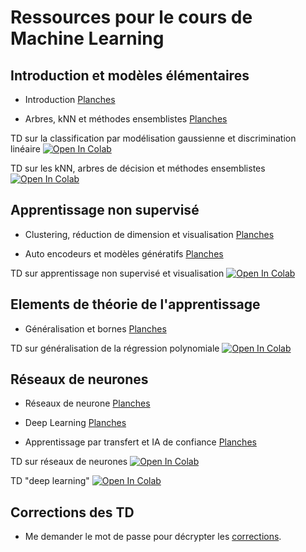 # Ressources pour le cours de Machine Learning

## Introduction et modèles élémentaires

* Introduction [Planches](https://github.com/stepherbin/teaching/blob/master/FormationML/cours_ml_intro_herbin.pdf)

* Arbres, kNN et méthodes ensemblistes [Planches](https://github.com/stepherbin/teaching/blob/master/FormationML/cours_tree_kNN_2023_merged.pdf)

TD sur la classification par modélisation gaussienne et discrimination linéaire
[![Open In Colab](https://colab.research.google.com/assets/colab-badge.svg)](https://colab.research.google.com/github/stepherbin/teaching/blob/master/FormationML/td_gaussien_bayesien.ipynb)

TD sur les kNN, arbres de décision et méthodes ensemblistes
[![Open In Colab](https://colab.research.google.com/assets/colab-badge.svg)](https://colab.research.google.com/github/stepherbin/teaching/blob/master/FormationML/td_arbres_knn_new_2023.ipynb)


## Apprentissage non supervisé

* Clustering, réduction de dimension et visualisation [Planches](https://github.com/stepherbin/teaching/blob/master/FormationML/cours_non_supervise.pdf)

* Auto encodeurs et modèles génératifs [Planches](https://github.com/stepherbin/teaching/blob/master/FormationML/cours_autoencoder.pdf)

TD sur apprentissage non supervisé et visualisation
[![Open In Colab](https://colab.research.google.com/assets/colab-badge.svg)](https://colab.research.google.com/github/stepherbin/teaching/blob/master/FormationML/td_unsupervised.ipynb)


## Elements de théorie de l'apprentissage

* Généralisation et bornes [Planches](https://github.com/stepherbin/teaching/blob/master/FormationML/cours_ML_theory_2023.pdf)

TD sur généralisation de la régression polynomiale
[![Open In Colab](https://colab.research.google.com/assets/colab-badge.svg)](https://colab.research.google.com/github/stepherbin/teaching/blob/master/FormationML/td_ml_generalisation.ipynb)

## Réseaux de neurones

* Réseaux de neurone [Planches](https://github.com/stepherbin/teaching/blob/master/FormationML/cours_reseaux_neurones_2024.pdf)

* Deep Learning [Planches](https://github.com/stepherbin/teaching/blob/master/FormationML/cours_deep_learning_2024.pdf)

* Apprentissage par transfert et IA de confiance [Planches](https://github.com/stepherbin/teaching/blob/master/FormationML/cours_ML_advanced_2024.pdf)

TD sur réseaux de neurones
[![Open In Colab](https://colab.research.google.com/assets/colab-badge.svg)](https://colab.research.google.com/github/stepherbin/teaching/blob/master/FormationML/td_reseaux_neurones.ipynb)

TD "deep learning"
[![Open In Colab](https://colab.research.google.com/assets/colab-badge.svg)](https://colab.research.google.com/github/stepherbin/teaching/blob/master/FormationML/td_deep_learning.ipynb)


## Corrections des TD

* Me demander le mot de passe pour décrypter les [corrections](https://github.com/stepherbin/teaching/blob/master/FormationML/td_corrections.zip).
